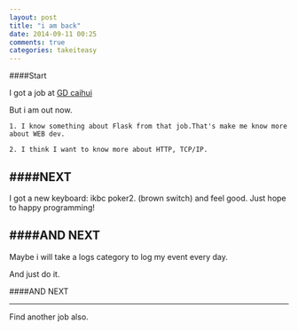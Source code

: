 ```yaml
---
layout: post
title: "i am back"
date: 2014-09-11 00:25
comments: true
categories: takeiteasy
---
```



####Start

I got a job  at [GD caihui](http://www.gdcaihui.com)

But i am out now.

    1. I know something about Flask from that job.That's make me know more about WEB dev.

    2. I think I want to know more about HTTP, TCP/IP.


####NEXT
----------

I got a new keyboard: ikbc poker2. (brown switch) and feel good. Just hope to happy programming!

####AND NEXT
--------

Maybe i will take a logs category to log my event every day.

And just do it.

####AND NEXT
____________

Find another job also.
